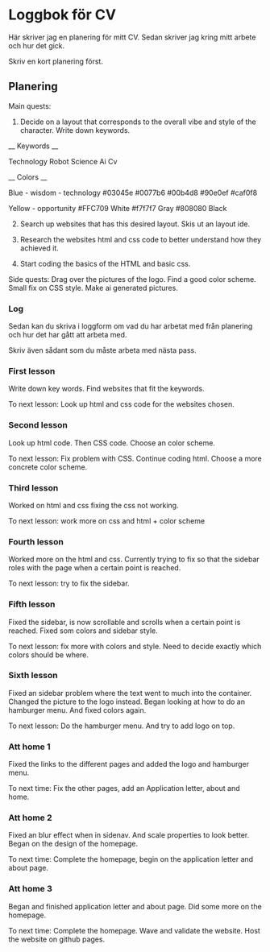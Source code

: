 # Loggbok för CV

Här skriver jag en planering för mitt CV.
Sedan skriver jag kring mitt arbete och hur det gick.

Skriv en kort planering först.

## Planering

Main quests:

1. Decide on a layout that corresponds to the overall vibe and style of the character. Write down keywords.

__ Keywords __

Technology 
Robot
Science
Ai
Cv

__ Colors __

Blue - wisdom - technology #03045e
#0077b6
#00b4d8
#90e0ef
#caf0f8

Yellow - opportunity #FFC709
White #f7f7f7
Gray #808080
Black


2. Search up websites that has this desired layout.
Skis ut an layout ide.


3. Research the websites html and css code to better understand how they achieved it.

4. Start coding the basics of the HTML and basic css.

Side quests:
Drag over the pictures of the logo.
Find a good color scheme.
Small fix on CSS style.
Make ai generated pictures.


### Log

Sedan kan du skriva i loggform om vad du har arbetat med från planering och hur det har gått att arbeta med.

Skriv även sådant som du måste arbeta med nästa pass.

### First lesson

Write down key words. Find websites that fit the keywords.

To next lesson: Look up html and css code for the websites chosen.

### Second lesson

Look up html code.
Then CSS code.
Choose an color scheme.

To next lesson: Fix problem with CSS. Continue coding html. Choose a more concrete color scheme.

### Third lesson

Worked on html and css fixing the css not working.

To next lesson: work more on css and html + color scheme

### Fourth lesson

Worked more on the html and css. Currently trying to fix so that the sidebar roles with the page when a certain point is reached.

To next lesson: try to fix the sidebar.

### Fifth lesson

Fixed the sidebar, is now scrollable and scrolls when a certain point is reached. Fixed som colors and sidebar style.

To next lesson: fix more with colors and style. Need to decide exactly which colors should be where.

### Sixth lesson

Fixed an sidebar problem where the text went to much into the container. Changed the picture to the logo instead. Began looking at how to do an hamburger menu. And fixed colors again.

To next lesson: Do the hamburger menu. And try to add logo on top.

### Att home 1

Fixed the links to the different pages and added the logo and hamburger menu.

To next time: Fix the other pages, add an Application letter, about and home.

### Att home 2

Fixed an blur effect when in sidenav. And scale properties to look better. Began on the design of the homepage.

To next time: Complete the homepage, begin on the application letter and about page.

### Att home 3 

Began and finished application letter and about page. Did some more on the homepage.

To next time: Complete the homepage. Wave and validate the website. Host the website on github pages.


